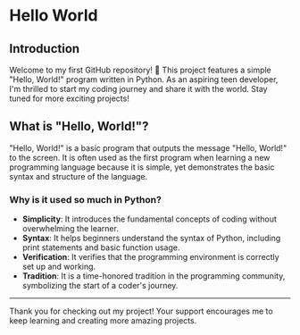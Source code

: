 # Hello World

## Introduction

Welcome to my first GitHub repository! 🎉 This project features a simple "Hello, World!" program written in Python. As an aspiring teen developer, I'm thrilled to start my coding journey and share it with the world. Stay tuned for more exciting projects!

## What is "Hello, World!"?

"Hello, World!" is a basic program that outputs the message "Hello, World!" to the screen. It is often used as the first program when learning a new programming language because it is simple, yet demonstrates the basic syntax and structure of the language.

### Why is it used so much in Python?

- **Simplicity**: It introduces the fundamental concepts of coding without overwhelming the learner.
- **Syntax**: It helps beginners understand the syntax of Python, including print statements and basic function usage.
- **Verification**: It verifies that the programming environment is correctly set up and working.
- **Tradition**: It is a time-honored tradition in the programming community, symbolizing the start of a coder's journey.

---

Thank you for checking out my project! Your support encourages me to keep learning and creating more amazing projects.
